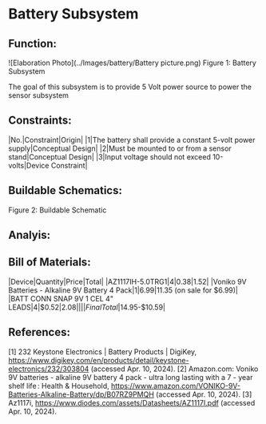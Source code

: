 # Battery Subsystem

## **Function:**
![Elaboration Photo](../Images/battery/Battery picture.png)
Figure 1: Battery Subsystem

The goal of this subsystem is to provide 5 Volt power source to power the sensor subsystem

## **Constraints:**

|No.|Constraint|Origin|
|1|The battery shall provide a constant 5-volt power supply|Conceptual Design|
|2|Must be mounted to or from a sensor stand|Conceptual Design|
|3|Input voltage should not exceed 10-volts|Device Constraint|

## **Buildable Schematics:**

Figure 2: Buildable Schematic 

## **Analyis:**

## **Bill of Materials:**

|Device|Quantity|Price|Total|
|AZ1117IH-5.0TRG1|4|$0.38|$1.52|
|Voniko 9V Batteries - Alkaline 9V Battery 4 Pack|1|$6.99|$11.35 (on sale for $6.99)|
|BATT CONN SNAP 9V 1 CEL 4" LEADS|4|$0.52|$2.08|
| | |Final Total|$14.95-$10.59|

## **References:**
[1] 232 Keystone Electronics | Battery Products | DigiKey, https://www.digikey.com/en/products/detail/keystone-electronics/232/303804 (accessed Apr. 10, 2024). 
[2] Amazon.com: Voniko 9V batteries - alkaline 9V battery 4 pack - ultra long lasting with a 7 - year shelf life : Health & Household, https://www.amazon.com/VONIKO-9V-Batteries-Alkaline-Battery/dp/B07RZ9PMQH (accessed Apr. 10, 2024). 
[3] Az1117i, https://www.diodes.com/assets/Datasheets/AZ1117I.pdf (accessed Apr. 10, 2024). 
